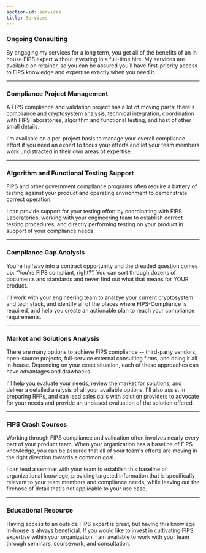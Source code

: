 ```yaml
---
section-id: services
title: Services
---
```

### Ongoing Consulting

By engaging my services for a long term, you get all of the benefits of an in-house FIPS expert without investing in a full-time hire. My services are available on retainer, so you can be assured you’ll have first-priority access to FIPS knowledge and expertise exactly when you need it.

---

### Compliance Project Management

A FIPS compliance and validation project has a lot of moving parts: there's compliance and cryptosystem analysis, technical integration, coordination with FIPS laboratories, algorithm and functional testing, and host of other small details.

I'm available on a per-project basis to manage your overall compliance effort if you need an expert to focus your efforts and let your team members work undistracted in their own areas of expertise.

---

### Algorithm and Functional Testing Support

FIPS and other government compliance programs often require a battery of testing against your product and operating environment to demonstrate correct operation.

I can provide support for your testing effort by coordinating with FIPS Laboratories, working with your engineering team to establish correct testing procedures, and directly performing testing on your product in support of your compliance needs.

---

### Compliance Gap Analysis

You’re halfway into a contract opportunity and the dreaded question comes up: “You're FIPS compliant, right?”. You can sort through dozens of documents and standards and never find out what that means for YOUR product.

I'll work with your engineering team to analzye your current cryptosystem and tech stack, and identify all of the places where FIPS-Compliance is required, and help you create an actionable plan to reach your compliance requirements.

---

### Market and Solutions Analysis

There are many options to achieve FIPS compliance -- third-party vendors, open-source projects, full-service external consulting firms, and doing it all in-house. Depending on your exact situation, each of these approaches can have advantages and drawbacks.

I'll help you evaluate your needs, review the market for solutions, and deliver a detailed analysis of all your available options. I'll also assist in preparing RFPs, and can lead sales calls with solution providers to advocate for your needs and provide an unbiased evaluation of the solution offered.

---

### FIPS Crash Courses

Working through FIPS compliance and validation often involves nearly every part of your product team. When your organization has a baseline of FIPS knowledge, you can be assured that all of your team's efforts are moving in the right direction towards a common goal.

I can lead a seminar with your team to establish this baseline of organizational knowlege, providing targeted information that is specifically relevant to your team members and compliance needs, while leaving out the firehose of detail that's not applicable to your use case.

---

### Educational Resource

Having access to an outside FIPS expert is great, but having this knowlege in-house is always beneficial. If you would like to invest in cultivating FIPS expertise within your organization, I am available to work with your team through seminars, coursework, and consultation.
